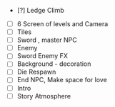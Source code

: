 - [?] Ledge Climb
- [ ] 6 Screen of levels and Camera
- [ ] Tiles
- [ ] Sword , master NPC
- [ ] Enemy
- [ ] Sword Enemy FX
- [ ] Background - decoration
- [ ] Die Respawn
- [ ] End NPC, Make space for love
- [ ] Intro
- [ ] Story Atmosphere
